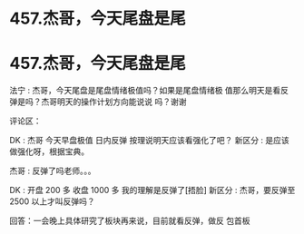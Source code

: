 # 457.杰哥，今天尾盘是尾

# 457.杰哥，今天尾盘是尾

法宁 : 杰哥，今天尾盘是尾盘情绪极值吗？如果是尾盘情绪极 值那么明天是看反弹是吗？杰哥明天的操作计划方向能说说 吗？谢谢

评论区：

DK : 杰哥 今天早盘极值 日内反弹 按理说明天应该看强化了吧？ 新区分 : 是应该做强化呀，根据宝典。

杰哥 : 反弹了吗老师。。。

DK : 开盘 200 多 收盘 1000 多 我的理解是反弹了[捂脸] 新区分 : 杰哥，要反弹至 2500 以上才叫反弹吗？

回答：一会晚上具体研究了板块再来说，目前就看反弹，做反 包首板